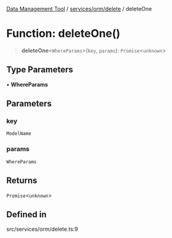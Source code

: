 [Data Management Tool](../../../../index.md) / [services/orm/delete](../index.md) / deleteOne

# Function: deleteOne()

> **deleteOne**\<`WhereParams`\>(`key`, `params`): `Promise`\<`unknown`\>

## Type Parameters

• **WhereParams**

## Parameters

### key

`ModelName`

### params

`WhereParams`

## Returns

`Promise`\<`unknown`\>

## Defined in

src/services/orm/delete.ts:9
